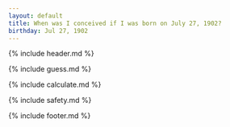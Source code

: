 ```yaml
---
layout: default
title: When was I conceived if I was born on July 27, 1902?
birthday: Jul 27, 1902
---
```


{% include header.md %}

{% include guess.md %}

{% include calculate.md %}

{% include safety.md %}

{% include footer.md %}



